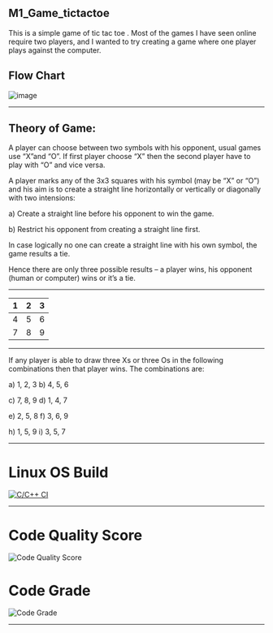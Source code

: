 ## M1_Game_tictactoe
This is a simple game of tic tac toe . Most of the games I have seen online require two players, and I wanted to try creating a game where one player plays against the computer.

## Flow Chart
![image](https://user-images.githubusercontent.com/67543660/142911477-f821cb9f-6c15-4ee7-8871-14f96b7b14b6.png)
***************************************************************
## Theory of Game:

A player can choose between two symbols with his opponent, usual games
use “X”and “O”. If first player choose “X” then the second player have to
play with “O” and vice versa.


A player marks any of the 3x3 squares with his symbol (may be “X” or “O”)
and his aim is to create a straight line horizontally or vertically or diagonally
with two intensions:

a) Create a straight line before his opponent to win the game.

b) Restrict his opponent from creating a straight line first.

In case logically no one can create a straight line with his own symbol, the
game results a tie.

Hence there are only three possible results – a player wins, his opponent
(human or computer) wins or it’s a tie. 


*****************************
| 1 | 2 | 3 |
| --- | --- | --- |
| 4 | 5 | 6
| 7 | 8 | 9 |


*********************************************************

If any player is able to draw three Xs or three Os in the following
combinations then that player wins. The combinations are:
 
 a) 1, 2, 3          b) 4, 5, 6
 
 c) 7, 8, 9          d) 1, 4, 7
 
 e) 2, 5, 8          f) 3, 6, 9
 
 h) 1, 5, 9          i) 3, 5, 7 

*****************************************************
# Linux OS Build
[![C/C++ CI](https://github.com/cedricxavi/M1_Application_Scientific_Calculator/actions/workflows/linux.yml/badge.svg)](https://github.com/cedricxavi/M1_Application_Scientific_Calculator/actions/workflows/linux.yml)
****
# Code Quality Score
![Code Quality Score](https://api.codiga.io/project/29853/score/svg)

# Code Grade
![Code Grade](https://api.codiga.io/project/29853/status/svg)

******


